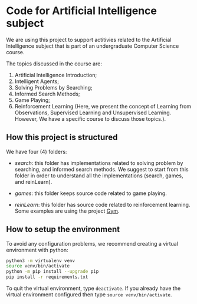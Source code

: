 # Code for Artificial Intelligence subject

We are using this project to support actitivies related to the Artificial Intelligence subject that is part of an undergraduate Computer Science course. 

The topics discussed in the course are: 

1.	Artificial Intelligence Introduction;
2.	Intelligent Agents;
3.	Solving Problems by Searching;
4.	Informed Search Methods;
5.	Game Playing;
6.	Reinforcement Learning (Here, we present the concept of Learning from Observations, Supervised Learning and Unsupervised Learning. However, We have a specific course to discuss those topics.).

## How this project is structured 

We have four (4) folders: 

* *search*: this folder has implementations related to solving problem by searching, and informed search methods. We suggest to start from this folder in order to understand all the implementations (search, games, and reinLearn).

* *games*: this folder keeps source code related to game playing.

* *reinLearn*: this folder has source code related to reinforcement learning. Some examples are using the project [Gym](https://gym.openai.com/).

## How to setup the environment

To avoid any configuration problems, we recommend creating a virtual environment with python:

````bash
python3 -m virtualenv venv
source venv/bin/activate
python -m pip install --upgrade pip
pip install -r requirements.txt
````

To quit the virtual environment, type `deactivate`. If you already have the virtual environment configured then type `source venv/bin/activate`. 


